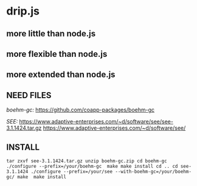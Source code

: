 # drip.js

## more little than node.js
## more flexible than node.js
## more extended than node.js


## NEED FILES 

*boehm-gc:*
https://github.com/coapp-packages/boehm-gc

*SEE:*
https://www.adaptive-enterprises.com/~d/software/see/see-3.1.1424.tar.gz
https://www.adaptive-enterprises.com/~d/software/see/

## INSTALL

`
tar zxvf see-3.1.1424.tar.gz
unzip boehm-gc.zip
cd boehm-gc
./configure --prefix=/your/boehm-gc 
make
make install
cd ..
cd see-3.1.1424
./configure --prefix=/your/see --with-boehm-gc=/your/boehm-gc/
make 
make install
`
